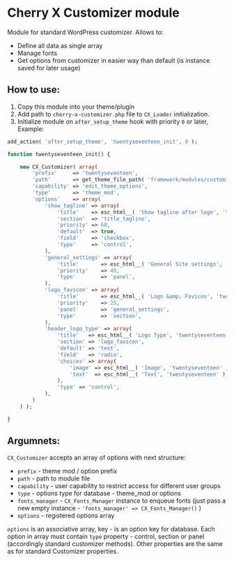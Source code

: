 # Cherry X Customizer module

Module for standard WordPress customizer. Allows to:

* Define all data as single array
* Manage fonts
* Get options from customizer in easier way than default (is instance saved for later usage)

## How to use:

1. Copy this module into your theme/plugin
2. Add path to `cherry-x-customizer.php` file to `CX_Loader` initialization.
3. Initialize module on `after_setup_theme` hook with priority `0` or later, Example:

```php
add_action( 'after_setup_theme', 'twentyseventeen_init', 0 );

function twentyseventeen_init() {

	new CX_Customizer( array(
		'prefix'     => 'twentyseventeen',
		'path'       => get_theme_file_path( 'framework/modules/customizer/' ),
		'capability' => 'edit_theme_options',
		'type'       => 'theme_mod',
		'options'    => array(
			'show_tagline' => array(
				'title'    => esc_html__( 'Show tagline after logo', 'twentyseventeen' ),
				'section'  => 'title_tagline',
				'priority' => 60,
				'default'  => true,
				'field'    => 'checkbox',
				'type'     => 'control',
			),
			'general_settings' => array(
				'title'       => esc_html__( 'General Site settings', 'twentyseventeen' ),
				'priority'    => 40,
				'type'        => 'panel',
			),
			'logo_favicon' => array(
				'title'       => esc_html__( 'Logo &amp; Favicon', 'twentyseventeen' ),
				'priority'    => 25,
				'panel'       => 'general_settings',
				'type'        => 'section',
			),
			'header_logo_type' => array(
				'title'   => esc_html__( 'Logo Type', 'twentyseventeen' ),
				'section' => 'logo_favicon',
				'default' => 'text',
				'field'   => 'radio',
				'choices' => array(
					'image' => esc_html__( 'Image', 'twentyseventeen' ),
					'text'  => esc_html__( 'Text', 'twentyseventeen' ),
				),
				'type' => 'control',
			),
		)
	) );

}
```

## Argumnets:
`CX_Customizer` accepts an array of options with next structure:
* `prefix`        - theme mod / option prefix
* `path`          - path to module file
* `capability`    - user capability to restrict access for different user groups
* `type`          - options type for database - theme_mod or options
* `fonts_manager` - `CX_Fonts_Manager` instance to enqueue fonts (just pass a new empty instance - `'fonts_manager' => CX_Fonts_Manager()` )
* `options`       - registered options array

`options` is an associative array, key - is an option key for database. Each option in array must contain `type` property - control, section or panel (accordingly standard customizer methods). 
Other properties are the same as for standard Customizer properties.
